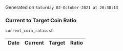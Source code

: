 Generated on `Saturday 02-October-2021 at 20:38:13`

### Current to Target Coin Ratio
`current_coin_ratio.sh`

Date|Current|Target|Ratio
---|---|---|---
